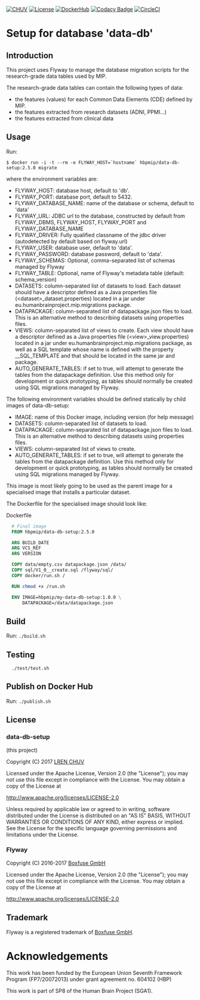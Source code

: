 [![CHUV](https://img.shields.io/badge/CHUV-LREN-AF4C64.svg)](https://www.unil.ch/lren/en/home.html) [![License](https://img.shields.io/badge/license-Apache--2.0-blue.svg)](https://github.com/LREN-CHUV/data-db-setup/blob/master/LICENSE) [![DockerHub](https://img.shields.io/badge/docker-hbpmip%2Fdata--db--setup-008bb8.svg)](https://hub.docker.com/r/hbpmip/data-db-setup/) [![Codacy Badge](https://api.codacy.com/project/badge/Grade/fb70732c6b7647699610bdb7be1d8548)](https://www.codacy.com/app/hbpmip/data-db-setup?utm_source=github.com&amp;utm_medium=referral&amp;utm_content=LREN-CHUV/data-db-setup&amp;utm_campaign=Badge_Grade)
[![CircleCI](https://circleci.com/gh/LREN-CHUV/data-db-setup.svg?style=svg)](https://circleci.com/gh/LREN-CHUV/data-db-setup)

# Setup for database 'data-db'

## Introduction

This project uses Flyway to manage the database migration scripts for the research-grade data tables used by MIP.

The research-grade data tables can contain the following types of data:

* the features (values) for each Common Data Elements (CDE) defined by MIP.
* the features extracted from research datasets (ADNI, PPMI...)
* the features extracted from clinical data

## Usage

Run:

```console
$ docker run -i -t --rm -e FLYWAY_HOST=`hostname` hbpmip/data-db-setup:2.5.0 migrate
```

where the environment variables are:

* FLYWAY_HOST: database host, default to 'db'.
* FLYWAY_PORT: database port, default to 5432.
* FLYWAY_DATABASE_NAME: name of the database or schema, default to 'data'
* FLYWAY_URL: JDBC url to the database, constructed by default from FLYWAY_DBMS, FLYWAY_HOST, FLYWAY_PORT and FLYWAY_DATABASE_NAME
* FLYWAY_DRIVER: Fully qualified classname of the jdbc driver (autodetected by default based on flyway.url)
* FLYWAY_USER: database user, default to 'data'.
* FLYWAY_PASSWORD: database password, default to 'data'.
* FLYWAY_SCHEMAS: Optional, comma-separated list of schemas managed by Flyway
* FLYWAY_TABLE: Optional, name of Flyway's metadata table (default: schema_version)
* DATASETS: column-separated list of datasets to load. Each dataset should have a descriptor defined as a Java properties file (\<dataset\>\_dataset.properties) located in a jar under eu.humanbrainproject.mip.migrations package.
* DATAPACKAGE: column-separated list of datapackage.json files to load. This is an alternative method to describing datasets using properties files.
* VIEWS: column-separated list of views to create. Each view should have a descriptor defined as a Java properties file (\<view\>\_view.properties) located in a jar under eu.humanbrainproject.mip.migrations package,
  as well as a SQL template whose name is defined with the property \_\_SQL_TEMPLATE and that should be located in the same jar and package.
* AUTO_GENERATE_TABLES: if set to true, will attempt to generate the tables from the datapackage definition. Use this method only for development or quick prototyping, as tables should normally be created using SQL migrations managed by Flyway.

The following environment variables should be defined statically by child images of data-db-setup:

* IMAGE: name of this Docker image, including version (for help message)
* DATASETS: column-separated list of datasets to load.
* DATAPACKAGE: column-separated list of datapackage.json files to load. This is an alternative method to describing datasets using properties files.
* VIEWS: column-separated list of views to create.
* AUTO_GENERATE_TABLES: if set to true, will attempt to generate the tables from the datapackage definition. Use this method only for development or quick prototyping, as tables should normally be created using SQL migrations managed by Flyway.

This image is most likely going to be used as the parent image for a specialised image that installs a particular dataset.

The Dockerfile for the specialised image should look like:

Dockerfile
```dockerfile
  # Final image
  FROM hbpmip/data-db-setup:2.5.0

  ARG BUILD_DATE
  ARG VCS_REF
  ARG VERSION

  COPY data/empty.csv datapackage.json /data/
  COPY sql/V1_0__create.sql /flyway/sql/
  COPY docker/run.sh /

  RUN chmod +x /run.sh

  ENV IMAGE=hbpmip/my-data-db-setup:1.0.0 \
      DATAPACKAGE=/data/datapackage.json

```

## Build

Run: `./build.sh`

## Testing

```
  ./test/test.sh
```

## Publish on Docker Hub

Run: `./publish.sh`

## License

### data-db-setup

(this project)

Copyright (C) 2017 [LREN CHUV](https://www.unil.ch/lren/en/home.html)

Licensed under the Apache License, Version 2.0 (the "License");
you may not use this file except in compliance with the License.
You may obtain a copy of the License at

http://www.apache.org/licenses/LICENSE-2.0

Unless required by applicable law or agreed to in writing, software
distributed under the License is distributed on an "AS IS" BASIS,
WITHOUT WARRANTIES OR CONDITIONS OF ANY KIND, either express or implied.
See the License for the specific language governing permissions and
limitations under the License.

### Flyway

Copyright (C) 2016-2017 [Boxfuse GmbH](https://boxfuse.com)

Licensed under the Apache License, Version 2.0 (the "License");
you may not use this file except in compliance with the License.
You may obtain a copy of the License at

http://www.apache.org/licenses/LICENSE-2.0

## Trademark
Flyway is a registered trademark of [Boxfuse GmbH](https://boxfuse.com).

# Acknowledgements

This work has been funded by the European Union Seventh Framework Program (FP7/2007­2013) under grant agreement no. 604102 (HBP)

This work is part of SP8 of the Human Brain Project (SGA1).
